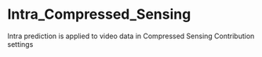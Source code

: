 # Intra_Compressed_Sensing
Intra prediction is applied to video data in Compressed Sensing  Contribution settings 
